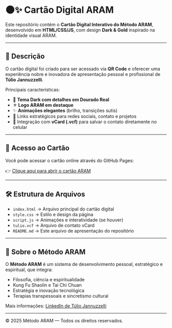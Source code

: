 # 🌑✨ Cartão Digital ARAM

Este repositório contém o **Cartão Digital Interativo do Método ARAM**, desenvolvido em **HTML/CSS/JS**, com design **Dark & Gold** inspirado na identidade visual ARAM.

---

## 📜 Descrição
O cartão digital foi criado para ser acessado via **QR Code** e oferecer uma experiência nobre e inovadora de apresentação pessoal e profissional de **Túlio Jannuzzelli**.

Principais características:
- 🎨 **Tema Dark com detalhes em Dourado Real**
- ⚜️ **Logo ARAM em destaque**
- ✨ **Animações elegantes** (brilho, transições sutis)
- 🔗 Links estratégicos para redes sociais, contato e projetos
- 📇 Integração com **vCard (.vcf)** para salvar o contato diretamente no celular

---

## 🚀 Acesso ao Cartão
Você pode acessar o cartão online através do GitHub Pages:

👉 [Clique aqui para abrir o cartão ARAM](https://tuliosamadhi.github.io/cartao-aram/)

---

## 🛠️ Estrutura de Arquivos
- `index.html` → Arquivo principal do cartão digital
- `style.css` → Estilo e design da página
- `script.js` → Animações e interatividade (se houver)
- `tulio.vcf` → Arquivo de contato vCard
- `README.md` → Este arquivo de apresentação do repositório

---

## 📌 Sobre o Método ARAM
O **Método ARAM** é um sistema de desenvolvimento pessoal, estratégico e espiritual, que integra:
- Filosofia, ciência e espiritualidade
- Kung Fu Shaolin e Tai Chi Chuan
- Estratégia e inovação tecnológica
- Terapias transpessoais e sincretismo cultural

Mais informações: [LinkedIn de Túlio Jannuzzelli](https://www.linkedin.com/in/tulio-jannuzzelli/)  

---

© 2025 Método ARAM — Todos os direitos reservados.
